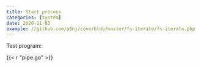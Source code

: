 ```yaml
---
title: Start process
categories: [system]
date: 2020-11-03
example: //github.com/a8nj/cove/blob/master/fs-iterate/fs-iterate.php
---
```


Test program:

{{< r "pipe.go" >}}
